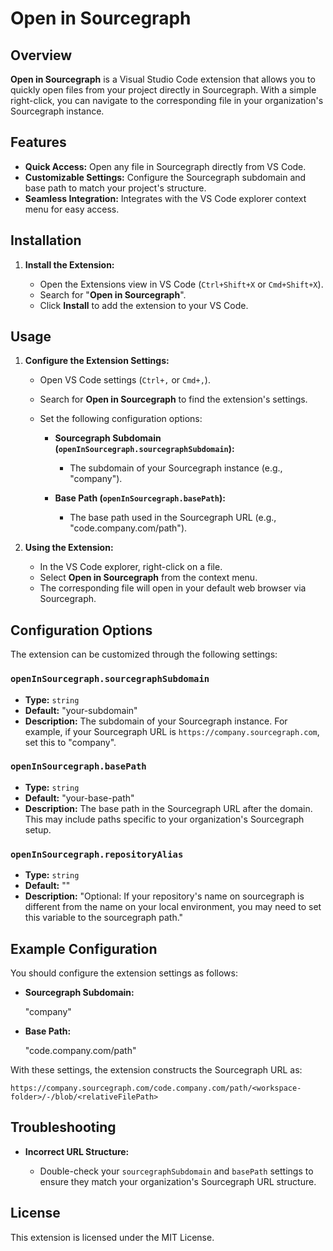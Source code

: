 # Open in Sourcegraph

## Overview

**Open in Sourcegraph** is a Visual Studio Code extension that allows you to quickly open files from your project directly in Sourcegraph. With a simple right-click, you can navigate to the corresponding file in your organization's Sourcegraph instance.

## Features

- **Quick Access:** Open any file in Sourcegraph directly from VS Code.
- **Customizable Settings:** Configure the Sourcegraph subdomain and base path to match your project's structure.
- **Seamless Integration:** Integrates with the VS Code explorer context menu for easy access.

## Installation

1. **Install the Extension:**

   - Open the Extensions view in VS Code (`Ctrl+Shift+X` or `Cmd+Shift+X`).
   - Search for "**Open in Sourcegraph**".
   - Click **Install** to add the extension to your VS Code.

## Usage

1. **Configure the Extension Settings:**

   - Open VS Code settings (`Ctrl+,` or `Cmd+,`).
   - Search for **Open in Sourcegraph** to find the extension's settings.
   - Set the following configuration options:

     - **Sourcegraph Subdomain (`openInSourcegraph.sourcegraphSubdomain`):**

       - The subdomain of your Sourcegraph instance (e.g., "company").

     - **Base Path (`openInSourcegraph.basePath`):**

       - The base path used in the Sourcegraph URL (e.g., "code.company.com/path").

2. **Using the Extension:**

   - In the VS Code explorer, right-click on a file.
   - Select **Open in Sourcegraph** from the context menu.
   - The corresponding file will open in your default web browser via Sourcegraph.

## Configuration Options

The extension can be customized through the following settings:

### `openInSourcegraph.sourcegraphSubdomain`

- **Type:** `string`
- **Default:** "your-subdomain"
- **Description:** The subdomain of your Sourcegraph instance. For example, if your Sourcegraph URL is `https://company.sourcegraph.com`, set this to "company".

### `openInSourcegraph.basePath`

- **Type:** `string`
- **Default:** "your-base-path"
- **Description:** The base path in the Sourcegraph URL after the domain. This may include paths specific to your organization's Sourcegraph setup.

### `openInSourcegraph.repositoryAlias`
- **Type:** `string`
- **Default:** ""
- **Description:** "Optional: If your repository's name on sourcegraph is different from the name on your local environment, you may need to set this variable to the sourcegraph path."

## Example Configuration

You should configure the extension settings as follows:

- **Sourcegraph Subdomain:**

  "company"

- **Base Path:**

  "code.company.com/path"

With these settings, the extension constructs the Sourcegraph URL as:

```
https://company.sourcegraph.com/code.company.com/path/<workspace-folder>/-/blob/<relativeFilePath>
```

## Troubleshooting

- **Incorrect URL Structure:**

  - Double-check your `sourcegraphSubdomain` and `basePath` settings to ensure they match your organization's Sourcegraph URL structure.

## License

This extension is licensed under the MIT License.
